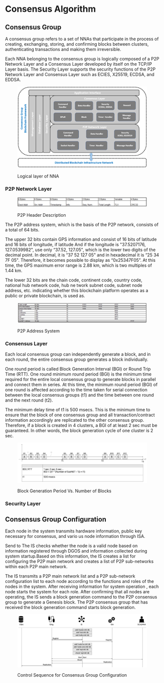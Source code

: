 # Consensus Algorithm

## Consensus Group

A consensus group refers to a set of NNAs that participate in the process of creating, exchanging, storing, and confirming blocks between clusters, authenticating transactions and making them irreversible.

Each NNA belonging to the consensus group is logically composed of a P2P Network Layer and a Consensus Layer developed by itself on the TCP/IP Layer basis. The Security Layer supports the security functions of the P2P Network Layer and Consensus Layer such as ECIES, X25519, ECDSA, and EDDSA.

<figure><img src="../../../.gitbook/assets/image (2).png" alt=""><figcaption><p>Logical layer of NNA</p></figcaption></figure>

### P2P Network Layer

<figure><img src="../../../.gitbook/assets/image (1).png" alt=""><figcaption><p>P2P Header Description</p></figcaption></figure>

The P2P address system, which is the basis of the P2P network, consists of a total of 64 bits.

The upper 32 bits contain GPS information and consist of 16 bits of latitude and 16 bits of longitude, if latitude And if the longitude is "37.5207176, 127.0539982", use only “37.52, 127.05", which is the lower two digits of the decimal point. In decimal, it is “37 52 127 05" and in hexadecimal it is “25 34 7F 05". Therefore, it becomes possible to display as “0x25347F05”. At this time, the GPS maximum error range is 2.88 km, which is two multiples of 1.44 km.

The lower 32 bits are the chain code, continent code, country code, national hub network code, hub ne twork subnet code, subnet node address, etc. indicating whether this blockchain platform operates as a public or private blockchain, is used as.

<figure><img src="../../../.gitbook/assets/image (3).png" alt=""><figcaption><p>P2P Address System</p></figcaption></figure>

### Consensus Layer

Each local consensus group can independently generate a block, and in each round, the entire consensus group generates a block individually.

One round period is called Block Generation Interval (BGI) or Round Trip Time (RTT). One round minimum round period (BGI) is the minimum time required for the entire local consensus group to generate blocks in parallel and connect them in series. At this time, the minimum round period (BGI) of one round is affected according to the time taken for serial connection between the local consensus groups (t1) and the time between one round and the next round (t2).

The minimum delay time of t1 is 500 msecs. This is the minimum time to ensure that the block of one consensus group and all transaction/contract information accordingly are replicated to the other consensus group. Therefore, if a block is created in 4 clusters, a BGI of at least 2 sec must be guaranteed. In other words, the block generation cycle of one cluster is 2 sec.

<figure><img src="../../../.gitbook/assets/image (4).png" alt=""><figcaption><p>Block Generation Period Vs. Number of Blocks</p></figcaption></figure>

### Security Layer



## Consensus Group Configuration

Each node in the system transmits hardware information, public key necessary for consensus, and vario us node information through ISA.

Send to The IS checks whether the node is a valid node based on information registered through DGOS and information collected during system startup.Based on this information, the IS creates a list for configuring the P2P main network and creates a list of P2P sub-networks within each P2P main network.

The IS transmits a P2P main network list and a P2P sub-network configuration list to each node according to the functions and roles of the nodes in the system. After receiving information for system operation , each node starts the system for each role. After confirming that all nodes are operating, the IS sends a block generation command to the P2P consensus group to generate a Genesis block. The P2P consensus group that has received the block generation command starts block generation.

<figure><img src="../../../.gitbook/assets/image.png" alt=""><figcaption><p>Control Sequence for Consensus Group Configuration</p></figcaption></figure>

